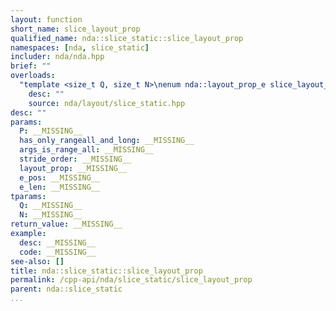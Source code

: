 ```yaml
---
layout: function
short_name: slice_layout_prop
qualified_name: nda::slice_static::slice_layout_prop
namespaces: [nda, slice_static]
includer: nda/nda.hpp
brief: ""
overloads:
  "template <size_t Q, size_t N>\nenum nda::layout_prop_e slice_layout_prop(int P, bool has_only_rangeall_and_long, const std::array<_Bool, Q> & args_is_range_all, const std::array<int, N> & stride_order, enum nda::layout_prop_e layout_prop, int e_pos, int e_len)":
    desc: ""
    source: nda/layout/slice_static.hpp
desc: ""
params:
  P: __MISSING__
  has_only_rangeall_and_long: __MISSING__
  args_is_range_all: __MISSING__
  stride_order: __MISSING__
  layout_prop: __MISSING__
  e_pos: __MISSING__
  e_len: __MISSING__
tparams:
  Q: __MISSING__
  N: __MISSING__
return_value: __MISSING__
example:
  desc: __MISSING__
  code: __MISSING__
see-also: []
title: nda::slice_static::slice_layout_prop
permalink: /cpp-api/nda/slice_static/slice_layout_prop
parent: nda::slice_static
...
```


